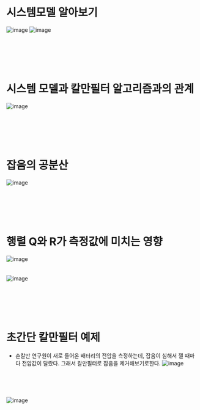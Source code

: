 # 시스템모델 알아보기
![image](https://user-images.githubusercontent.com/107944370/229392742-8f3b6de1-be04-4cdb-b52d-f0c01c0318f4.png)
![image](https://user-images.githubusercontent.com/107944370/229393168-5eaa5b5d-9ab0-4e96-9cfe-7495d355fde0.png)
<br>
<br>
<br>
<br>
<br>
<br>
# 시스템 모델과 칼만필터 알고리즘과의 관계
![image](https://user-images.githubusercontent.com/107944370/229393759-d1076130-6fda-4f3e-8572-d0d601ba0a91.png)
<br>
<br>
<br>
<br>
<br>
<br>
# 잡음의 공분산
![image](https://user-images.githubusercontent.com/107944370/229394521-d0e12a4f-c5ab-4c78-b124-f30c05c28247.png)
<br>
<br>
<br>
<br>
<br>
<br>
# 행렬 Q와 R가 측정값에 미치는 영향
![image](https://user-images.githubusercontent.com/107944370/229396212-04688077-a975-4f54-b88e-ec96d11b1c7b.png)
<br>
<br>
<br>
![image](https://user-images.githubusercontent.com/107944370/229396231-95a44847-509b-4615-a159-7e95f59d7328.png)
<br>
<br>
<br>
<br>
<br>
<br>
# 초간단 칼만필터 예제
- 손칼만 연구원이 새로 들어온 배터리의 전압을 측정하는데, 잡음이 심해서 잴 때마다 전압값이 달랐다. 그래서 칼만필터로 잡음을 제거해보기로한다.
![image](https://user-images.githubusercontent.com/107944370/229399856-e8bb5c71-664a-4c99-b56b-b1fe3fb1e81c.png)
<br>
<br>
<br>

![image](https://user-images.githubusercontent.com/107944370/229399497-7406469b-d1f0-4734-9dda-b44abc3c3f09.png)

